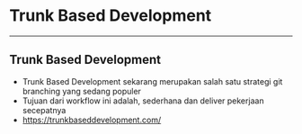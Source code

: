 # Trunk Based Development

---

## Trunk Based Development

- Trunk Based Development sekarang merupakan salah satu strategi git branching yang sedang populer
- Tujuan dari workflow ini adalah, sederhana dan deliver pekerjaan secepatnya
- https://trunkbaseddevelopment.com/